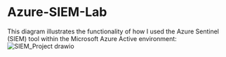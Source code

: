 # Azure-SIEM-Lab

This diagram illustrates the functionality of how I used the Azure Sentinel (SIEM) tool within the Microsoft Azure Active environment:
![SIEM_Project drawio](https://github.com/user-attachments/assets/77a4c5ea-f97b-4bf4-9f60-f596eb89fd0c)

